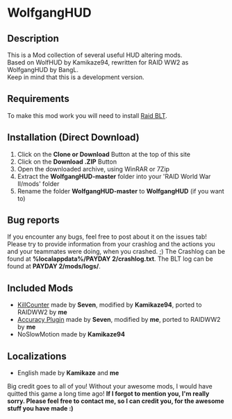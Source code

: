 # WolfgangHUD

## Description

This is a Mod collection of several useful HUD altering mods.  
Based on WolfHUD by Kamikaze94, rewritten for RAID WW2 as WolfgangHUD by BangL.  
Keep in mind that this is a development version.  

## Requirements

To make this mod work you will need to install [Raid BLT](https://modworkshop.net/mydownloads.php?action=view_down&did=21065).

## Installation (Direct Download)

1. Click on the **Clone or Download** Button at the top of this site
2. Click on the **Download .ZIP** Button
3. Open the downloaded archive, using WinRAR or 7Zip
4. Extract the **WolfgangHUD-master** folder into your 'RAID World War II/mods' folder
5. Rename the folder **WolfgangHUD-master** to **WolfgangHUD** (if you want to)

## Bug reports

If you encounter any bugs, feel free to post about it on the issues tab!
Please try to provide information from your crashlog and the actions you and your teammates were doing, when you crashed. ;)
The Crashlog can be found at **%localappdata%/PAYDAY 2/crashlog.txt**.
The BLT log can be found at **PAYDAY 2/mods/logs/**.

## Included Mods

* [KillCounter](https://bitbucket.org/pjal3urb/customhud/src) made by **Seven**, modified by **Kamikaze94**, ported to RAIDWW2 by **me**
* [Accuracy Plugin](https://bitbucket.org/pjal3urb/customhud/src) made by **Seven**, modified by **me**, ported to RAIDWW2 by **me**
* NoSlowMotion made by **Kamikaze94**

## Localizations

* English made by **Kamikaze** and **me**

Big credit goes to all of you!
Without your awesome mods, I would have quitted this game a long time ago!
**If I forgot to mention you, I'm really sorry.
Please feel free to contact me, so I can credit you, for the awesome stuff you have made :)**

